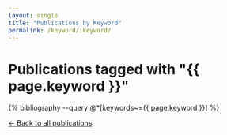 ```yaml
---
layout: single
title: "Publications by Keyword"
permalink: /keyword/:keyword/
---
```


# Publications tagged with "{{ page.keyword }}"

{% bibliography --query @*[keywords~={{ page.keyword }}] %}

<p><a href="{{ '/publications/' | relative_url }}">← Back to all publications</a></p>